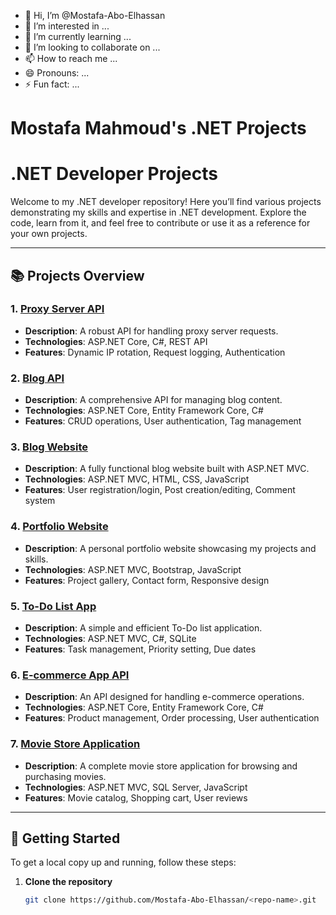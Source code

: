 - 👋 Hi, I’m @Mostafa-Abo-Elhassan
- 👀 I’m interested in ...
- 🌱 I’m currently learning ...
- 💞️ I’m looking to collaborate on ...
- 📫 How to reach me ...
- 😄 Pronouns: ...
- ⚡ Fun fact: ...

# Mostafa Mahmoud's .NET Projects

# .NET Developer Projects

Welcome to my .NET developer repository! Here you’ll find various projects demonstrating my skills and expertise in .NET development. Explore the code, learn from it, and feel free to contribute or use it as a reference for your own projects.

---

## 📚 Projects Overview

### 1. [**Proxy Server API**](https://github.com/Mostafa-Abo-Elhassan/Proxy-Server-API)
   - **Description**: A robust API for handling proxy server requests.
   - **Technologies**: ASP.NET Core, C#, REST API
   - **Features**: Dynamic IP rotation, Request logging, Authentication

### 2. [**Blog API**](https://github.com/Mostafa-Abo-Elhassan/Blog-API)
   - **Description**: A comprehensive API for managing blog content.
   - **Technologies**: ASP.NET Core, Entity Framework Core, C#
   - **Features**: CRUD operations, User authentication, Tag management

### 3. [**Blog Website**](https://github.com/Mostafa-Abo-Elhassan/Blog-Website)
   - **Description**: A fully functional blog website built with ASP.NET MVC.
   - **Technologies**: ASP.NET MVC, HTML, CSS, JavaScript
   - **Features**: User registration/login, Post creation/editing, Comment system

### 4. [**Portfolio Website**](https://github.com/Mostafa-Abo-Elhassan/Portfolio-Website)
   - **Description**: A personal portfolio website showcasing my projects and skills.
   - **Technologies**: ASP.NET MVC, Bootstrap, JavaScript
   - **Features**: Project gallery, Contact form, Responsive design

### 5. [**To-Do List App**](https://github.com/Mostafa-Abo-Elhassan/To-Do-List-App)
   - **Description**: A simple and efficient To-Do list application.
   - **Technologies**: ASP.NET MVC, C#, SQLite
   - **Features**: Task management, Priority setting, Due dates

### 6. [**E-commerce App API**](https://github.com/Mostafa-Abo-Elhassan/E-commerce-App-API)
   - **Description**: An API designed for handling e-commerce operations.
   - **Technologies**: ASP.NET Core, Entity Framework Core, C#
   - **Features**: Product management, Order processing, User authentication

### 7. [**Movie Store Application**](https://github.com/Mostafa-Abo-Elhassan/Movie-Store-Application)
   - **Description**: A complete movie store application for browsing and purchasing movies.
   - **Technologies**: ASP.NET MVC, SQL Server, JavaScript
   - **Features**: Movie catalog, Shopping cart, User reviews

---

## 🚀 Getting Started

To get a local copy up and running, follow these steps:

1. **Clone the repository**
   ```bash
   git clone https://github.com/Mostafa-Abo-Elhassan/<repo-name>.git
